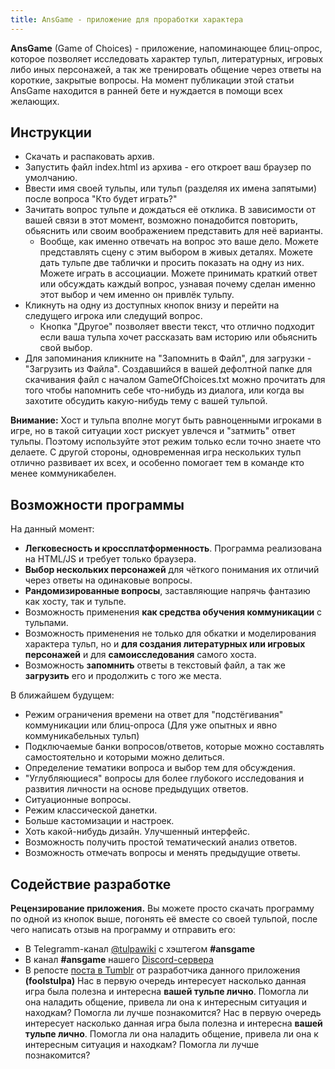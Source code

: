 ```yaml
---
title: AnsGame - приложение для проработки характера
---
```


**AnsGame** (Game of Choices) - приложение, напоминающее блиц-опрос, которое позволяет исследовать характер тульп, литературных, игровых либо иных персонажей, а так же тренировать общение через ответы на короткие, закрытые вопросы. На момент публикации этой статьи AnsGame находится в ранней бете и нуждается в помощи всех желающих. 

## Инструкции
- Скачать и распаковать архив.
- Запустить файл index.html из архива - его откроет ваш браузер по умолчанию.
- Ввести имя своей тульпы, или тульп (разделяя их имена запятыми) после вопроса "Кто будет играть?"
- Зачитать вопрос тульпе и дождаться её отклика. В зависимости от вашей связи в этот момент, возможно понадобится повторить, обьяснить или своим воображением представить для неё варианты.
  - Вообще, как именно отвечать на вопрос это ваше дело. Можете представлять сцену с этим выбором в живых деталях. Можете дать тульпе две таблички и просить показать на одну из них. Можете играть в ассоциации. Можете принимать краткий ответ или обсуждать каждый вопрос, узнавая почему сделан именно этот выбор и чем именно он привлёк тульпу.
- Кликнуть на одну из доступных кнопок внизу и перейти на следущего игрока или следущий вопрос. 
  - Кнопка "Другое" позволяет ввести текст, что отлично подходит если ваша тульпа хочет рассказать вам историю или обьяснить свой выбор.
- Для запоминания кликните на "Запомнить в Файл", для загрузки - "Загрузить из Файла". Создавшийся в вашей дефолтной папке для скачивания файл с началом GameOfChoices.txt можно прочитать для того чтобы напомнить себе что-нибудь из диалога, или когда вы захотите обсудить какую-нибудь тему с вашей тульпой.


**Внимание:** Хост и тульпа вполне могут быть равноценными игроками в игре, но в такой ситуации хост рискует увлечся и "затмить" ответ тульпы. Поэтому используйте этот режим только если точно знаете что делаете. С другой стороны, одновременная игра нескольких тульп отлично развивает их всех, и особенно помогает тем в команде кто менее коммуникабелен.

## Возможности программы
На данный момент:
* **Легковесность и кроссплатформенность**. Программа реализована на HTML/JS и требует только браузера.
* **Выбор нескольких персонажей** для чёткого понимания их отличий через ответы на одинаковые вопросы.
* **Рандомизированные вопросы**, заставляющие напрячь фантазию как хосту, так и тульпе. 
* Возможность применения **как средства обучения коммуникации** с тульпами. 
* Возможность применения не только для обкатки и моделирования характера тульп, но и **для создания литературных или игровых персонажей** и для **самоисследования** самого хоста.
* Возможность **запомнить** ответы в текстовый файл, а так же **загрузить** его и продолжить с того же места. 


В ближайшем будущем:
* Режим ограничения времени на ответ для "подстёгивания" коммуникации или блиц-опроса (Для уже опытных и явно коммуникабельных тульп)
* Подключаемые банки вопросов/ответов, которые можно составлять самостоятельно и которыми можно делиться.
* Определение тематики вопроса и выбор тем для обсуждения.
* "Углубляющиеся" вопросы для более глубокого исследования и развития личности на основе предыдущих ответов.
* Ситуационные вопросы.
* Режим классической данетки.
* Больше кастомизации и настроек.
* Хоть какой-нибудь дизайн. Улучшенный интерфейс.
* Возможность получить простой тематический анализ ответов.
* Возможность отмечать вопросы и менять предыдущие ответы.

## Содействие разработке
**Рецензирование приложения.** Вы можете просто скачать программу по одной из кнопок выше, погонять её вместе со своей тульпой, после чего написать отзыв на программу и отправить его:
  * В Telegramm-канал [@tulpawiki](tme>joinchat/AAAAAEExBsn-X-HlCRDazA) c хэштегом **#ansgame**
  * В канал **#ansgame** нашего [Discord-сервера](discord>dv5kpGs)
  * В репосте [поста в Tumblr](http://foolstulpa.tumblr.com/post/163836320691/%D0%B8%D0%B3%D1%80%D0%B0-%D0%B2%D1%8B%D0%B1%D0%BE%D1%80%D0%BE%D0%B2) от разработчика данного приложения **(foolstulpa)**
Нас в первую очередь интересует насколько данная игра была полезна и интересна **вашей тульпе лично**. Помогла ли она наладить общение, привела ли она к интересным ситуация и находкам? Помогла ли лучше познакомится? 
Нас в первую очередь интересует насколько данная игра была полезна и интересна **вашей тульпе лично**. Помогла ли она наладить общение, привела ли она к интересным ситуация и находкам? Помогла ли лучше познакомится? 
